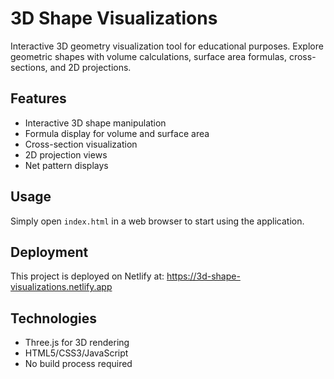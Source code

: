 # 3D Shape Visualizations

Interactive 3D geometry visualization tool for educational purposes. Explore geometric shapes with volume calculations, surface area formulas, cross-sections, and 2D projections.

## Features

- Interactive 3D shape manipulation
- Formula display for volume and surface area
- Cross-section visualization
- 2D projection views
- Net pattern displays

## Usage

Simply open `index.html` in a web browser to start using the application.

## Deployment

This project is deployed on Netlify at: https://3d-shape-visualizations.netlify.app

## Technologies

- Three.js for 3D rendering
- HTML5/CSS3/JavaScript
- No build process required